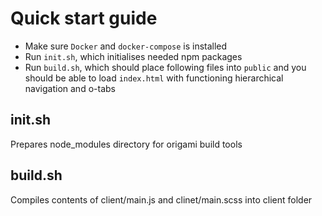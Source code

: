 Quick start guide
===

- Make sure `Docker` and `docker-compose` is installed
- Run `init.sh`, which initialises needed npm packages
- Run `build.sh`, which should place following files into `public` and you should be able to load `index.html` with functioning hierarchical navigation and o-tabs


init.sh
---

Prepares node_modules directory for origami build tools


build.sh
---

Compiles contents of client/main.js and clinet/main.scss into client folder

